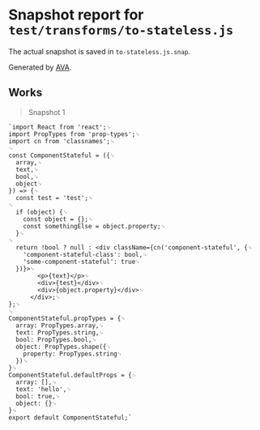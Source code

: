 # Snapshot report for `test/transforms/to-stateless.js`

The actual snapshot is saved in `to-stateless.js.snap`.

Generated by [AVA](https://ava.li).

## Works

> Snapshot 1

    `import React from 'react';␊
    import PropTypes from 'prop-types';␊
    import cn from 'classnames';␊
    ␊
    const ComponentStateful = ({␊
      array,␊
      text,␊
      bool,␊
      object␊
    }) => {␊
      const test = 'test';␊
    ␊
      if (object) {␊
        const object = {};␊
        const somethingElse = object.property;␊
      }␊
    ␊
      return !bool ? null : <div className={cn('component-stateful', {␊
        'component-stateful-class': bool,␊
        'some-component-stateful': true␊
      })}>␊
            <p>{text}</p>␊
            <div>{test}</div>␊
            <div>{object.property}</div>␊
          </div>;␊
    };␊
    ␊
    ComponentStateful.propTypes = {␊
      array: PropTypes.array,␊
      text: PropTypes.string,␊
      bool: PropTypes.bool,␊
      object: PropTypes.shape({␊
        property: PropTypes.string␊
      })␊
    }␊
    ComponentStateful.defaultProps = {␊
      array: [],␊
      text: 'hello',␊
      bool: true,␊
      object: {}␊
    }␊
    export default ComponentStateful;`

